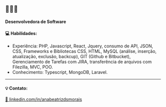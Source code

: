 <h2>👋👋👋</h2>

<h4>Desenvolvedora de Software</h4>

<h4>💻 Habilidades:</h4>

<ul>
  <li>
    Experiência: PHP, Javascript, React, Jquery, consumo de API, JSON, CSS, Frameworks e Bibliotecas CSS, HTML, MySQL (análise, inserção, atualização, exclusão, backcup), GIT (Github e Bitbucket), Gerenciamento de Tarefas com JIRA, transferência de arquivos com Filezilla, MVC, POO.
  </li>
  <li>Conhecimento: Typescript, MongoDB, Laravel. </li>
</ul>

<hr>

<h4>💡 Contato:</h4>

<a href="https://www.linkedin.com/in/anabeatrizdsmorais/" target="_blank">🔗 linkedin.com/in/anabeatrizdsmorais</a><br>

